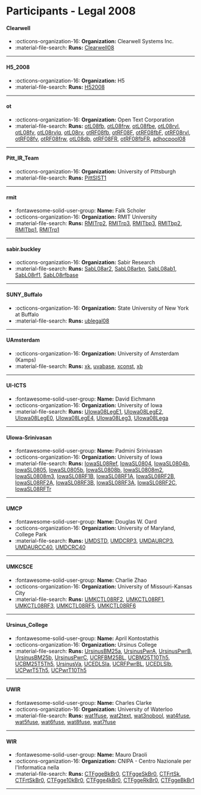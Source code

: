 # Participants - Legal 2008 

#### Clearwell
 - :octicons-organization-16: **Organization:** Clearwell Systems Inc.
 - :material-file-search: **Runs:** [Clearwell08](./runs.md#clearwell08) 

---
#### H5_2008
 - :octicons-organization-16: **Organization:** H5
 - :material-file-search: **Runs:** [H52008](./runs.md#h52008) 

---
#### ot
 - :octicons-organization-16: **Organization:** Open Text Corporation
 - :material-file-search: **Runs:** [otL08fb](./runs.md#otl08fb), [otL08frw](./runs.md#otl08frw), [otL08fbe](./runs.md#otl08fbe), [otL08rvl](./runs.md#otl08rvl), [otL08fv](./runs.md#otl08fv), [otL08rvlq](./runs.md#otl08rvlq), [otL08rv](./runs.md#otl08rv), [otRF08fb](./runs.md#otrf08fb), [otRF08F](./runs.md#otrf08f), [otRF08fbF](./runs.md#otrf08fbf), [otRF08rvl](./runs.md#otrf08rvl), [otRF08fv](./runs.md#otrf08fv), [otRF08frw](./runs.md#otrf08frw), [otL08db](./runs.md#otl08db), [otRF08FR](./runs.md#otrf08fr), [otRF08fbFR](./runs.md#otrf08fbfr), [adhocpool08](./runs.md#adhocpool08) 

---
#### Pitt_IR_Team
 - :octicons-organization-16: **Organization:** University of Pittsburgh
 - :material-file-search: **Runs:** [PittSIST1](./runs.md#pittsist1) 

---
#### rmit
 - :fontawesome-solid-user-group: **Name:** Falk Scholer
 - :octicons-organization-16: **Organization:** RMIT University
 - :material-file-search: **Runs:** [RMITrp2](./runs.md#rmitrp2), [RMITrp3](./runs.md#rmitrp3), [RMITbp3](./runs.md#rmitbp3), [RMITbp2](./runs.md#rmitbp2), [RMITbp1](./runs.md#rmitbp1), [RMITrp1](./runs.md#rmitrp1) 

---
#### sabir.buckley
 - :octicons-organization-16: **Organization:** Sabir Research
 - :material-file-search: **Runs:** [SabL08ar2](./runs.md#sabl08ar2), [SabL08arbn](./runs.md#sabl08arbn), [SabL08ab1](./runs.md#sabl08ab1), [SabL08rf1](./runs.md#sabl08rf1), [SabL08rfbase](./runs.md#sabl08rfbase) 

---
#### SUNY_Buffalo
 - :octicons-organization-16: **Organization:** State University of New York at Buffalo
 - :material-file-search: **Runs:** [ublegal08](./runs.md#ublegal08) 

---
#### UAmsterdam
 - :octicons-organization-16: **Organization:** University of Amsterdam (Kamps)
 - :material-file-search: **Runs:** [xk](./runs.md#xk), [uvabase](./runs.md#uvabase), [xconst](./runs.md#xconst), [xb](./runs.md#xb) 

---
#### UI-ICTS
 - :fontawesome-solid-user-group: **Name:** David Eichmann
 - :octicons-organization-16: **Organization:** University of Iowa
 - :material-file-search: **Runs:** [UIowa08LegE1](./runs.md#uiowa08lege1), [UIowa08LegE2](./runs.md#uiowa08lege2), [UIowa08LegE0](./runs.md#uiowa08lege0), [UIowa08LegE4](./runs.md#uiowa08lege4), [UIowa08Leg3](./runs.md#uiowa08leg3), [UIowa08Lega](./runs.md#uiowa08lega) 

---
#### UIowa-Srinivasan
 - :fontawesome-solid-user-group: **Name:** Padmini Srinivasan
 - :octicons-organization-16: **Organization:** University of Iowa
 - :material-file-search: **Runs:** [IowaSL08Ref](./runs.md#iowasl08ref), [IowaSL0804](./runs.md#iowasl0804), [IowaSL0804b](./runs.md#iowasl0804b), [IowaSL0805](./runs.md#iowasl0805), [IowaSL0805b](./runs.md#iowasl0805b), [IowaSL0808b](./runs.md#iowasl0808b), [IowaSL0808m2](./runs.md#iowasl0808m2), [IowaSL0808m3](./runs.md#iowasl0808m3), [IowaSL08RF1B](./runs.md#iowasl08rf1b), [IowaSL08RF1A](./runs.md#iowasl08rf1a), [IowaSL08RF2B](./runs.md#iowasl08rf2b), [IowaSL08RF2A](./runs.md#iowasl08rf2a), [IowaSL08RF3B](./runs.md#iowasl08rf3b), [IowaSL08RF3A](./runs.md#iowasl08rf3a), [IowaSL08RF2C](./runs.md#iowasl08rf2c), [IowaSL08RFTr](./runs.md#iowasl08rftr) 

---
#### UMCP
 - :fontawesome-solid-user-group: **Name:** Douglas W. Oard
 - :octicons-organization-16: **Organization:** University of Maryland, College Park
 - :material-file-search: **Runs:** [UMDSTD](./runs.md#umdstd), [UMDCRP3](./runs.md#umdcrp3), [UMDAURCP3](./runs.md#umdaurcp3), [UMDAURCC40](./runs.md#umdaurcc40), [UMDCRC40](./runs.md#umdcrc40) 

---
#### UMKCSCE
 - :fontawesome-solid-user-group: **Name:** Charlie Zhao
 - :octicons-organization-16: **Organization:** University of Missouri-Kansas City
 - :material-file-search: **Runs:** [UMKCTL08RF2](./runs.md#umkctl08rf2), [UMKCTL08RF1](./runs.md#umkctl08rf1), [UMKCTL08RF3](./runs.md#umkctl08rf3), [UMKCTL08RF5](./runs.md#umkctl08rf5), [UMKCTL08RF6](./runs.md#umkctl08rf6) 

---
#### Ursinus_College
 - :fontawesome-solid-user-group: **Name:** April Kontostathis
 - :octicons-organization-16: **Organization:** Ursinus College
 - :material-file-search: **Runs:** [UrsinusBM25a](./runs.md#ursinusbm25a), [UrsinusPwrA](./runs.md#ursinuspwra), [UrsinusPwrB](./runs.md#ursinuspwrb), [UrsinusBM25b](./runs.md#ursinusbm25b), [UrsinusPwrC](./runs.md#ursinuspwrc), [UCRFBM25BL](./runs.md#ucrfbm25bl), [UCBM25T10Th5](./runs.md#ucbm25t10th5), [UCBM25T5Th5](./runs.md#ucbm25t5th5), [UrsinusVa](./runs.md#ursinusva), [UCEDLSIa](./runs.md#ucedlsia), [UCRFPwrBL](./runs.md#ucrfpwrbl), [UCEDLSIb](./runs.md#ucedlsib), [UCPwrT5Th5](./runs.md#ucpwrt5th5), [UCPwrT10Th5](./runs.md#ucpwrt10th5) 

---
#### UWIR
 - :fontawesome-solid-user-group: **Name:** Charles Clarke
 - :octicons-organization-16: **Organization:** University of Waterloo
 - :material-file-search: **Runs:** [wat1fuse](./runs.md#wat1fuse), [wat2text](./runs.md#wat2text), [wat3nobool](./runs.md#wat3nobool), [wat4fuse](./runs.md#wat4fuse), [wat5fuse](./runs.md#wat5fuse), [wat6fuse](./runs.md#wat6fuse), [wat8fuse](./runs.md#wat8fuse), [wat7fuse](./runs.md#wat7fuse) 

---
#### WIR
 - :fontawesome-solid-user-group: **Name:** Mauro Draoli
 - :octicons-organization-16: **Organization:** CNIPA - Centro Nazionale per l'Informatica nella
 - :material-file-search: **Runs:** [CTFggeBkBr0](./runs.md#ctfggebkbr0), [CTFggeSkBr0](./runs.md#ctfggeskbr0), [CTFrtSk](./runs.md#ctfrtsk), [CTFrtSkBr0](./runs.md#ctfrtskbr0), [CTFgge10kBr0](./runs.md#ctfgge10kbr0), [CTFgge4kBr0](./runs.md#ctfgge4kbr0), [CTFggeRkBr0](./runs.md#ctfggerkbr0), [CTFggeBkBr1](./runs.md#ctfggebkbr1) 

---
